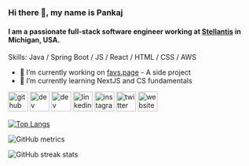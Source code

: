 ### Hi there 👋, my name is Pankaj
#### I am a passionate full-stack software engineer working at [Stellantis](https://stellantis.com) in Michigan, USA.

Skills: Java / Spring Boot / JS / React / HTML / CSS / AWS

- 🔭 I’m currently working on [favs.page](https://favs.page) - A side project 
- 🌱 I’m currently learning NextJS and CS fundamentals 


[<img src='https://cdn.jsdelivr.net/npm/simple-icons@3.0.1/icons/github.svg' alt='github' height='40'>](https://github.com/pkjc)  [<img src='https://cdn.jsdelivr.net/npm/simple-icons@3.0.1/icons/dev-dot-to.svg' alt='dev' height='40'>](https://dev.to/_pankajc)  [<img src='https://cdn.jsdelivr.net/npm/simple-icons@3.0.1/icons/hashnode.svg' alt='dev' height='40'>](https://pkj.hashnode.dev)  [<img src='https://cdn.jsdelivr.net/npm/simple-icons@3.0.1/icons/linkedin.svg' alt='linkedin' height='40'>](https://www.linkedin.com/in/pankajchobharkar/)  [<img src='https://cdn.jsdelivr.net/npm/simple-icons@3.0.1/icons/instagram.svg' alt='instagram' height='40'>](https://www.instagram.com/_pankajc/)  [<img src='https://cdn.jsdelivr.net/npm/simple-icons@3.0.1/icons/twitter.svg' alt='twitter' height='40'>](https://twitter.com/_pankajc)  [<img src='https://cdn.jsdelivr.net/npm/simple-icons@3.0.1/icons/icloud.svg' alt='website' height='40'>](https://pankaj.co)  

[![Top Langs](https://github-readme-stats.vercel.app/api/top-langs/?username=pkjc)](https://github.com/anuraghazra/github-readme-stats)

![GitHub metrics](https://metrics.lecoq.io/pkjc)  

![GitHub streak stats](https://github-readme-streak-stats.herokuapp.com/?user=pkjc)

